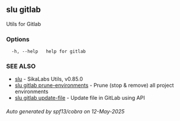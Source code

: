 ## slu gitlab

Utils for Gitlab

### Options

```
  -h, --help   help for gitlab
```

### SEE ALSO

* [slu](slu.md)	 - SikaLabs Utils, v0.85.0
* [slu gitlab prune-environments](slu_gitlab_prune-environments.md)	 - Prune (stop & remove) all project environments
* [slu gitlab update-file](slu_gitlab_update-file.md)	 - Update file in GitLab using API

###### Auto generated by spf13/cobra on 12-May-2025
